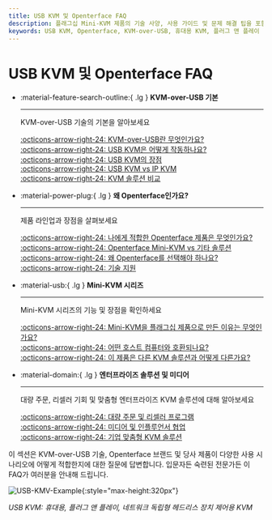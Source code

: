 ```yaml
---
title: USB KVM 및 Openterface FAQ
description: 플래그십 Mini-KVM 제품의 기술 사양, 사용 가이드 및 문제 해결 팁을 포함한 자세한 FAQ
keywords: USB KVM, Openterface, KVM-over-USB, 휴대용 KVM, 플러그 앤 플레이 KVM, 네트워크 독립 KVM, 헤드리스 장치 제어, IT 솔루션, 문제 해결, Openterface 제품
---
```


# USB KVM 및 Openterface FAQ

<div class="grid cards" markdown>

-   :material-feature-search-outline:{ .lg } __KVM-over-USB 기본__

    ---

    KVM-over-USB 기술의 기본을 알아보세요

    [:octicons-arrow-right-24: KVM-over-USB란 무엇인가요?](/faq/usbkvm/kvm-over-usb#what-is-kvm-over-usb)  
    [:octicons-arrow-right-24: USB KVM은 어떻게 작동하나요?](/faq/usbkvm/kvm-over-usb#how-usb-kvm-works)  
    [:octicons-arrow-right-24: USB KVM의 장점](/faq/usbkvm/kvm-over-usb#why-usb-kvm)  
    [:octicons-arrow-right-24: USB KVM vs IP KVM](/faq/usbkvm/kvm-over-usb#usb-vs-ip)  
    [:octicons-arrow-right-24: KVM 솔루션 비교](/faq/usbkvm/kvm-over-usb#kvm-comparison)  

-   :material-power-plug:{ .lg } __왜 Openterface인가요?__

    ---

    제품 라인업과 장점을 살펴보세요

    [:octicons-arrow-right-24: 나에게 적합한 Openterface 제품은 무엇인가요?](/faq/usbkvm/openterface#choose-product)  
    [:octicons-arrow-right-24: Openterface Mini-KVM vs 기타 솔루션](/faq/usbkvm/openterface#minikvm-comparison)  
    [:octicons-arrow-right-24: 왜 Openterface를 선택해야 하나요?](/faq/usbkvm/openterface#why-openterface)  
    [:octicons-arrow-right-24: 기술 지원](/faq/usbkvm/openterface#technical-support)  

-   :material-usb:{ .lg } __Mini-KVM 시리즈__

    ---

    Mini-KVM 시리즈의 기능 및 장점을 확인하세요

    [:octicons-arrow-right-24: Mini-KVM을 플래그십 제품으로 만든 이유는 무엇인가요?](/faq/minikvm/op-minikvm#flagship-product)  
    [:octicons-arrow-right-24: 어떤 호스트 컴퓨터와 호환되나요?](/faq/minikvm/op-minikvm#mini-kvm-host-compatibility)  
    [:octicons-arrow-right-24: 이 제품은 다른 KVM 솔루션과 어떻게 다른가요?](/faq/minikvm/op-minikvm#mini-kvm-vs-other-kvms)

-   :material-domain:{ .lg } __엔터프라이즈 솔루션 및 미디어__

    ---

    대량 주문, 리셀러 기회 및 맞춤형 엔터프라이즈 KVM 솔루션에 대해 알아보세요

    [:octicons-arrow-right-24: 대량 주문 및 리셀러 프로그램](/faq/business#bulk-order-reseller)  
    [:octicons-arrow-right-24: 미디어 및 인플루언서 협업](/faq/business#media-collaboration)  
    [:octicons-arrow-right-24: 기업 맞춤형 KVM 솔루션](/faq/business#enterprise-kvm)  

</div>

이 섹션은 KVM-over-USB 기술, Openterface 브랜드 및 당사 제품이 다양한 사용 시나리오에 어떻게 적합한지에 대한 질문에 답변합니다. 입문자든 숙련된 전문가든 이 FAQ가 여러분을 안내해 드립니다.

![USB-KMV-Example](https://assets.openterface.com/images/product/use-case-demo-industrial-pc.webp){:style="max-height:320px"}

*USB KVM: 휴대용, 플러그 앤 플레이, 네트워크 독립형 헤드리스 장치 제어용 KVM*